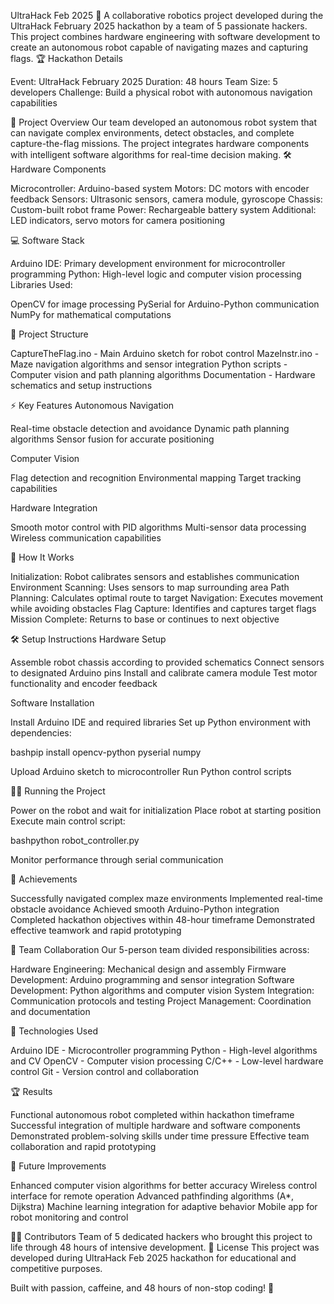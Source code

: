 UltraHack Feb 2025 🤖
A collaborative robotics project developed during the UltraHack February 2025 hackathon by a team of 5 passionate hackers. This project combines hardware engineering with software development to create an autonomous robot capable of navigating mazes and capturing flags.
🏆 Hackathon Details

Event: UltraHack February 2025
Duration: 48 hours
Team Size: 5 developers
Challenge: Build a physical robot with autonomous navigation capabilities

🤖 Project Overview
Our team developed an autonomous robot system that can navigate complex environments, detect obstacles, and complete capture-the-flag missions. The project integrates hardware components with intelligent software algorithms for real-time decision making.
🛠️ Hardware Components

Microcontroller: Arduino-based system
Motors: DC motors with encoder feedback
Sensors: Ultrasonic sensors, camera module, gyroscope
Chassis: Custom-built robot frame
Power: Rechargeable battery system
Additional: LED indicators, servo motors for camera positioning

💻 Software Stack

Arduino IDE: Primary development environment for microcontroller programming
Python: High-level logic and computer vision processing
Libraries Used:

OpenCV for image processing
PySerial for Arduino-Python communication
NumPy for mathematical computations



📁 Project Structure

CaptureTheFlag.ino - Main Arduino sketch for robot control
MazeInstr.ino - Maze navigation algorithms and sensor integration
Python scripts - Computer vision and path planning algorithms
Documentation - Hardware schematics and setup instructions

⚡ Key Features
Autonomous Navigation

Real-time obstacle detection and avoidance
Dynamic path planning algorithms
Sensor fusion for accurate positioning

Computer Vision

Flag detection and recognition
Environmental mapping
Target tracking capabilities

Hardware Integration

Smooth motor control with PID algorithms
Multi-sensor data processing
Wireless communication capabilities

🚀 How It Works

Initialization: Robot calibrates sensors and establishes communication
Environment Scanning: Uses sensors to map surrounding area
Path Planning: Calculates optimal route to target
Navigation: Executes movement while avoiding obstacles
Flag Capture: Identifies and captures target flags
Mission Complete: Returns to base or continues to next objective

🛠️ Setup Instructions
Hardware Setup

Assemble robot chassis according to provided schematics
Connect sensors to designated Arduino pins
Install and calibrate camera module
Test motor functionality and encoder feedback

Software Installation

Install Arduino IDE and required libraries
Set up Python environment with dependencies:

bashpip install opencv-python pyserial numpy

Upload Arduino sketch to microcontroller
Run Python control scripts

🏃‍♂️ Running the Project

Power on the robot and wait for initialization
Place robot at starting position
Execute main control script:

bashpython robot_controller.py

Monitor performance through serial communication

🎯 Achievements

Successfully navigated complex maze environments
Implemented real-time obstacle avoidance
Achieved smooth Arduino-Python integration
Completed hackathon objectives within 48-hour timeframe
Demonstrated effective teamwork and rapid prototyping

👥 Team Collaboration
Our 5-person team divided responsibilities across:

Hardware Engineering: Mechanical design and assembly
Firmware Development: Arduino programming and sensor integration
Software Development: Python algorithms and computer vision
System Integration: Communication protocols and testing
Project Management: Coordination and documentation

🔧 Technologies Used

Arduino IDE - Microcontroller programming
Python - High-level algorithms and CV
OpenCV - Computer vision processing
C/C++ - Low-level hardware control
Git - Version control and collaboration

🏆 Results

Functional autonomous robot completed within hackathon timeframe
Successful integration of multiple hardware and software components
Demonstrated problem-solving skills under time pressure
Effective team collaboration and rapid prototyping

🔮 Future Improvements

Enhanced computer vision algorithms for better accuracy
Wireless control interface for remote operation
Advanced pathfinding algorithms (A*, Dijkstra)
Machine learning integration for adaptive behavior
Mobile app for robot monitoring and control

👨‍💻 Contributors
Team of 5 dedicated hackers who brought this project to life through 48 hours of intensive development.
📝 License
This project was developed during UltraHack Feb 2025 hackathon for educational and competitive purposes.

Built with passion, caffeine, and 48 hours of non-stop coding! 🚀
